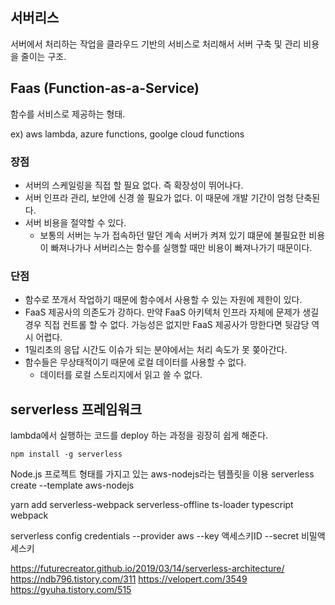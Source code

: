 ## 서버리스
서버에서 처리하는 작업을 클라우드 기반의 서비스로 처리해서 서버 구축 및 관리 비용을 줄이는 구조.

## Faas (Function-as-a-Service)
함수를 서비스로 제공하는 형태. 

ex) aws lambda, azure functions, goolge cloud functions

### 장점
- 서버의 스케일링을 직접 할 필요 없다. 즉 확장성이 뛰어나다.
- 서버 인프라 관리, 보안에 신경 쓸 필요가 없다. 이 때문에 개발 기간이 엄청 단축된다.
- 서버 비용을 절약할 수 있다.
  - 보통의 서버는 누가 접속하던 말던 계속 서버가 켜져 있기 떄문에 불필요한 비용이 빠져나가나 서버리스는 함수를 실행할 때만 비용이 빠져나가기 때문이다.

### 단점 
- 함수로 쪼개서 작업하기 때문에 함수에서 사용할 수 있는 자원에 제한이 있다.
- FaaS 제공사의 의존도가 강하다. 만약 FaaS 아키텍처 인프라 자체에 문제가 생길 경우 직접 컨트롤 할 수 없다. 가능성은 없지만 FaaS 제공사가 망한다면 뒷감당 역시 어렵다.
- 1밀리초의 응답 시간도 이슈가 되는 분야에서는 처리 속도가 못 쫒아간다.
- 함수들은 무상태적이기 때문에 로컬 데이터를 사용할 수 없다. 
  - 데이터를 로컬 스토리지에서 읽고 쓸 수 없다.

## serverless 프레임워크

lambda에서 실행하는 코드를 deploy 하는 과정을 굉장히 쉽게 해준다.

```
npm install -g serverless
```

Node.js 프로젝트 형태를 가지고 있는 aws-nodejs라는 템플릿을 이용
serverless create --template aws-nodejs

yarn add serverless-webpack serverless-offline ts-loader typescript webpack

serverless config credentials --provider aws --key 액세스키ID --secret 비밀액세스키

https://futurecreator.github.io/2019/03/14/serverless-architecture/
https://ndb796.tistory.com/311
https://velopert.com/3549
https://gyuha.tistory.com/515
